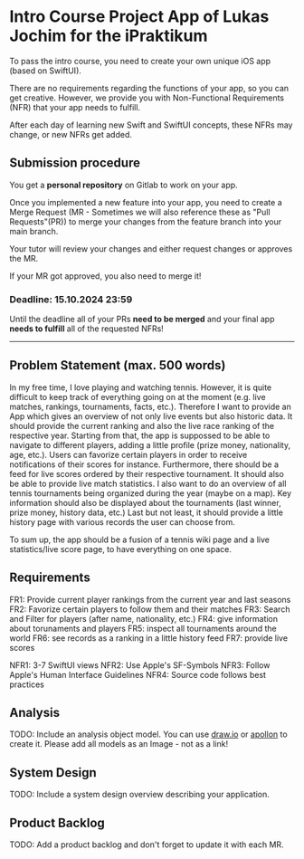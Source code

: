# Intro Course Project App of Lukas Jochim for the iPraktikum

To pass the intro course, you need to create your own unique iOS app (based on SwiftUI).

There are no requirements regarding the functions of your app, so you can get creative.
However, we provide you with Non-Functional Requirements (NFR) that your app needs to fulfill.

After each day of learning new Swift and SwiftUI concepts, these NFRs may change, or new NFRs get added.

## Submission procedure

You get a **personal repository** on Gitlab to work on your app.

Once you implemented a new feature into your app, you need to create a Merge Request (MR - Sometimes we will also reference these as "Pull Requests"(PR)) to merge your changes from the feature branch into your main branch.

Your tutor will review your changes and either request changes or approves the MR.

If your MR got approved, you also need to merge it!

### Deadline: **15.10.2024 23:59**

Until the deadline all of your PRs **need to be merged** and your final app **needs to fulfill** all of the requested NFRs!

---

## Problem Statement (max. 500 words)

In my free time, I love playing and watching tennis. However, it is quite difficult to keep track of everything going on at the moment (e.g. live matches, rankings, tournaments, facts, etc.). Therefore I want to provide an App which gives an overview of not only live events but also historic data. 
It should provide the current ranking and also the live race ranking of the respective year. Starting from that, the app is suppossed to be able to navigate to different players, adding a little profile (prize money, nationality, age, etc.). Users can favorize certain players in order to receive notifications of their scores for instance.
Furthermore, there should be a feed for live scores ordered by their respective tournament. It should also be able to provide live match statistics. 
I also want to do an overview of all tennis tournaments being organized during the year (maybe on a map). Key information should also be displayed about the tournaments (last winner, prize money, history data, etc.)
Last but not least, it should provide a little history page with various records the user can choose from. 

To sum up, the app should be a fusion of a tennis wiki page and a live statistics/live score page, to have everything on one space.

## Requirements

FR1: Provide current player rankings from the current year and last seasons 
FR2: Favorize certain players to follow them and their matches
FR3: Search and Filter for players (after name, nationality, etc.)
FR4: give information about torunaments and players 
FR5: inspect all tournaments around the world 
FR6: see records as a ranking in a little history feed
FR7: provide live scores 

NFR1: 3-7 SwiftUI views 
NFR2: Use Apple's SF-Symbols 
NFR3: Follow Apple's Human Interface Guidelines 
NFR4: Source code follows best practices

## Analysis

TODO: Include an analysis object model. You can use [draw.io](https://draw.io) or [apollon](https://apollon.ase.cit.tum.de) to create it. Please add all models as an Image - not as a link!

## System Design

TODO: Include a system design overview describing your application.

## Product Backlog

TODO: Add a product backlog and don't forget to update it with each MR.
